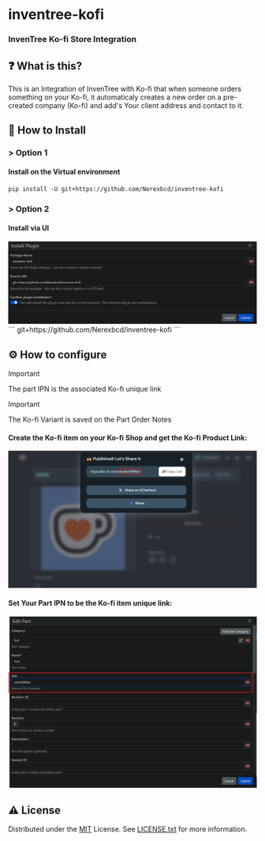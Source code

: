 # inventree-kofi
### InvenTree Ko-fi Store Integration

## :question: What is this?
This is an Integration of InvenTree with Ko-fi that when someone orders something on your Ko-fi, it automaticaly creates a new order on a pre-created company (Ko-fi) and add's Your client address and contact to it.

## :toolbox: How to Install
### > Option 1
#### Install on the Virtual environment 
```shell
pip install -U git+https://github.com/Nerexbcd/inventree-kofi
```

### > Option 2
#### Install via UI
<div align="center">
  <img src="images/UI-Setup.png"/>
</div>
```
git+https://github.com/Nerexbcd/inventree-kofi
```

## :gear: How to configure

> [!IMPORTANT]   
> The part IPN is the associated Ko-fi unique link

> [!IMPORTANT]   
> The Ko-fi Variant is saved on the Part Order Notes

#### Create the Ko-fi item on your Ko-fi Shop and get the Ko-fi Product Link:
<div align="center">
  <img src="images/Configuration-Kofi.png"/>
</div>    
    
#### Set Your Part IPN to be the Ko-fi item unique link:
<div align="center">
  <img src="images/Configuration-Part.png"/>
</div>

<!-- License -->
## :warning: License

Distributed under the [MIT](https://choosealicense.com/licenses/mit/) License. See [LICENSE.txt](https://github.com/Nerexbcd/inventree-kofi/blob/master/LICENSE) for more information.
